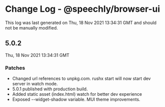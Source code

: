 # Change Log - @speechly/browser-ui

This log was last generated on Thu, 18 Nov 2021 13:34:31 GMT and should not be manually modified.

## 5.0.2
Thu, 18 Nov 2021 13:34:31 GMT

### Patches

- Changed url references to unpkg.com. rushx start will now start dev server in watch mode.
- 5.0.1 published with production build.
- Added static asset (index.html) watch for better dev experience
- Exposed --widget-shadow variable. MUI theme improvements.

